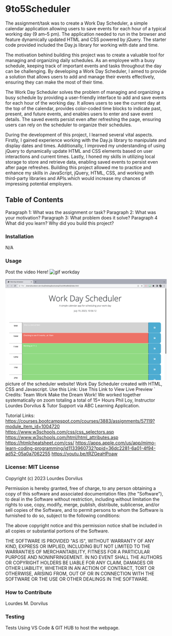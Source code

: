 # 9to5Scheduler

The assignment/task was to create a Work Day Scheduler, a simple calendar application allowing users to save events for each hour of a typical working day (9 am–5 pm). The application needed to run in the browser and feature dynamically updated HTML and CSS powered by jQuery. The starter code provided included the Day.js library for working with date and time.

The motivation behind building this project was to create a valuable tool for managing and organizing daily schedules. As an employee with a busy schedule, keeping track of important events and tasks throughout the day can be challenging. By developing a Work Day Scheduler, I aimed to provide a solution that allows users to add and manage their events effectively, ensuring they can make the most of their time.

The Work Day Scheduler solves the problem of managing and organizing a busy schedule by providing a user-friendly interface to add and save events for each hour of the working day. It allows users to see the current day at the top of the calendar, provides color-coded time blocks to indicate past, present, and future events, and enables users to enter and save event details. The saved events persist even after refreshing the page, ensuring users can rely on the scheduler to organize their schedules.

During the development of this project, I learned several vital aspects. Firstly, I gained experience working with the Day.js library to manipulate and display dates and times. Additionally, I improved my understanding of using jQuery to dynamically update HTML and CSS elements based on user interactions and current times. Lastly, I honed my skills in utilizing local storage to store and retrieve data, enabling saved events to persist even after page refreshes. Building this project allowed me to practice and enhance my skills in JavaScript, jQuery, HTML, CSS, and working with third-party libraries and APIs.which would increase my chances of impressing potential employers.

## Table of Contents

Paragraph 1: What was the assignment or task?
Paragraph 2: What was your motivation?
Paragraph 3: What problem does it solve?
Paragraph 4 What did you learn? Why did you build this project?

### Installation

N/A

### Usage

Post the video Here!
![gif workday](https://github.com/lo-mido/9to5Scheduler/assets/133980632/208ff6b9-9b8a-4911-b838-b8efb3b9c397)


<img src="./assets/images/workday.png" alt="Workday schedule">
picture of the scheduler website!
Work Day Scheduler created with HTML, CSS and Javascript. Use this Link: Use This Link to View Live Preview `
Credits: Team Work Make the Dream Work! We worked together systematically on zoom totaling a total of 15+ Hours Phil Loy, Instructor Lourdes Dorvilus <https://github.com/lo-mido> & Tutor Support via ABC Learning Application.

Tutorial Links: <https://courses.bootcampspot.com/courses/3883/assignments/57119?module_item_id=1004720> <https://www.w3schools.com/css/css_selectors.asp> <https://www.w3schools.com/html/html_attributes.asp> <https://htmlcheatsheet.com/css/> <https://apps.apple.com/us/app/mimo-learn-coding-programming/id1133960732?ppid=36dc2281-6a01-4f94-ad52-05a0a7062255> <https://youtu.be/tRZGeaHPoaw>

### License: MIT License

Copyright (c) 2023 Lourdes Dorvilus

Permission is hereby granted, free of charge, to any person obtaining a copy of this software and associated documentation files (the "Software"), to deal in the Software without restriction, including without limitation the rights to use, copy, modify, merge, publish, distribute, sublicense, and/or sell copies of the Software, and to permit persons to whom the Software is furnished to do so, subject to the following conditions:

The above copyright notice and this permission notice shall be included in all copies or substantial portions of the Software.

THE SOFTWARE IS PROVIDED "AS IS", WITHOUT WARRANTY OF ANY KIND, EXPRESS OR IMPLIED, INCLUDING BUT NOT LIMITED TO THE WARRANTIES OF MERCHANTABILITY, FITNESS FOR A PARTICULAR PURPOSE AND NONINFRINGEMENT. IN NO EVENT SHALL THE AUTHORS OR COPYRIGHT HOLDERS BE LIABLE FOR ANY CLAIM, DAMAGES OR OTHER LIABILITY, WHETHER IN AN ACTION OF CONTRACT, TORT OR OTHERWISE, ARISING FROM, OUT OF OR IN CONNECTION WITH THE SOFTWARE OR THE USE OR OTHER DEALINGS IN THE SOFTWARE.

### How to Contribute

Lourdes M. Dorvilus

### Testing

Tests Using VS Code & GIT HUB to host the webpage.
